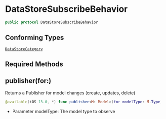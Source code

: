 # DataStoreSubscribeBehavior

``` swift
public protocol DataStoreSubscribeBehavior
```

## Conforming Types

[`DataStoreCategory`](DataStoreCategory)

## Required Methods

## publisher(for:)

Returns a Publisher for model changes (create, updates, delete)

``` swift
@available(iOS 13.0, *) func publisher<M: Model>(for modelType: M.Type) -> AnyPublisher<MutationEvent, DataStoreError>
```

  - Parameter modelType: The model type to observe
